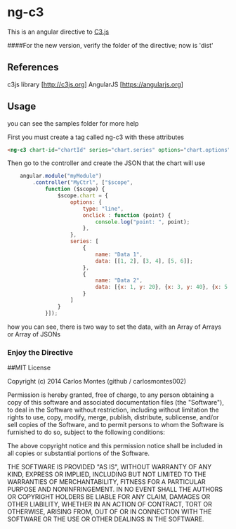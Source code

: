# ng-c3

This is an angular directive to <a href="http://c3js.org" target="_blank">C3.js</a>

####For the new version, verify the folder of the directive; now is 'dist'

## References
c3js library [http://c3js.org]
AngularJS [https://angularjs.org]

## Usage
you can see the samples folder for more help

First you must create a tag called ng-c3 with these attributes

```html
<ng-c3 chart-id="chartId" series="chart.series" options="chart.options"></ng-c3>

```
Then go to the controller and create the JSON that the chart will use

```javascript
    angular.module("myModule")
        .controller("MyCtrl", ["$scope", 
            function ($scope) {
                $scope.chart = {
                    options: {
                        type: "line",
                        onclick : function (point) {
                            console.log("point: ", point);
                        },
                    },
                    series: [
                        {
                            name: "Data 1",
                            data: [[1, 2], [3, 4], [5, 6]];
                        }, 
                        {
                            name: "Data 2",
                            data: [{x: 1, y: 20}, {x: 3, y: 40}, {x: 5, y: 60}]
                        }
                    ]
                }
            }]);
```

how you can see, there is two way to set the data, with an Array of Arrays or Array of JSONs

### Enjoy the Directive

##MIT License

Copyright (c) 2014 Carlos Montes (github / carlosmontes002)

Permission is hereby granted, free of charge, to any person obtaining a copy
of this software and associated documentation files (the "Software"), to deal
in the Software without restriction, including without limitation the rights
to use, copy, modify, merge, publish, distribute, sublicense, and/or sell
copies of the Software, and to permit persons to whom the Software is
furnished to do so, subject to the following conditions:

The above copyright notice and this permission notice shall be included in
all copies or substantial portions of the Software.

THE SOFTWARE IS PROVIDED "AS IS", WITHOUT WARRANTY OF ANY KIND, EXPRESS OR
IMPLIED, INCLUDING BUT NOT LIMITED TO THE WARRANTIES OF MERCHANTABILITY,
FITNESS FOR A PARTICULAR PURPOSE AND NONINFRINGEMENT. IN NO EVENT SHALL THE
AUTHORS OR COPYRIGHT HOLDERS BE LIABLE FOR ANY CLAIM, DAMAGES OR OTHER
LIABILITY, WHETHER IN AN ACTION OF CONTRACT, TORT OR OTHERWISE, ARISING FROM,
OUT OF OR IN CONNECTION WITH THE SOFTWARE OR THE USE OR OTHER DEALINGS IN
THE SOFTWARE.